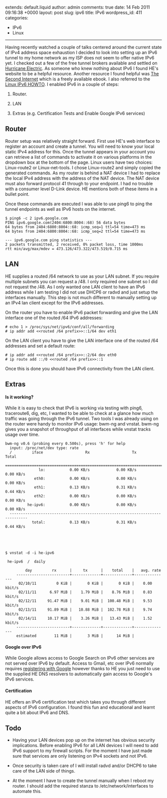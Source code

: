 extends: default.liquid
author: admin
comments: true
date: 14 Feb 2011 09:16:38 +0000
layout: post
slug: ipv6
title: IPv6
wordpress_id: 411
categories:
- IPv6
- Linux
---

Having recently watched a couple of talks centered around the current state of IPv4 address space exhaustion I decided to look into setting up an IPv6 tunnel to my home network as my ISP does not seem to offer native IPv6 yet. I checked out a few of the free tunnel brokers available and settled on [Hurricane Electric](http://he.net/). As someone who knew nothing about IPv6 I found HE's website to be a helpful resource. Another resource I found helpful was [The Second Internet](http://secondinternet.org/) which is a freely available ebook. I also referred to the [Linux IPv6 HOWTO](http://tldp.org/HOWTO/Linux+IPv6-HOWTO/). I enabled IPv6 in a couple of steps:




  1. Router.


  2. LAN


  3. Extras (e.g. Certification Tests and Enable Google IPv6 services)





## Router



Router setup was relatively straight forward. First use HE's web interface to register an account and create a tunnel. You will need to know your local static IPv4 address for this. Once the tunnel appears in your account you can retrieve a list of commands to activate it on various platforms in the dropdown box at the bottom of the page. Linux users have two choices: Linux-route2 or Linux-net-tools. I chose Linux-route2 and simply copied the generated commands. As my router is behind a NAT device I had to replace the local IPv4 address with the address of the NAT device. The NAT device must also forward protocol 41 through to your endpoint. I had no trouble with a consumer level D-Link device. HE mentions both of these items in a bullet point.

Once these commands are executed I was able to use ping6 to ping the tunnel endpoints as well as IPv6 hosts on the internet.


    
    $ ping6 -c 2 ipv6.google.com
    PING ipv6.google.com(2404:6800:8004::68) 56 data bytes
    64 bytes from 2404:6800:8004::68: icmp_seq=1 ttl=54 time=473 ms
    64 bytes from 2404:6800:8004::68: icmp_seq=2 ttl=54 time=473 ms
    
    --- ipv6.google.com ping statistics ---
    2 packets transmitted, 2 received, 0% packet loss, time 1000ms
    rtt min/avg/max/mdev = 473.126/473.322/473.519/0.715 ms





## LAN



HE supplies a routed /64 network to use as your LAN subnet. If you require multiple subnets you can request a /48. I only required one subnet so I did not request the /48. As I only wanted one LAN client to have an IPv6 address while I am testing I did not use DHCP6 or radvd and just setup the interfaces manually. This step is not much different to manually setting up an IPv4 lan client except for the IPv6 addresses.

On the router you have to enable IPv6 packet forwarding and give the LAN interface one of the routed /64 IPv6 addresses:


    
    # echo 1 > /proc/sys/net/ipv6/conf/all/forwarding
    # ip addr add <<routed /64 prefix>>::1/64 dev eth1
    



On the LAN client you have to give the LAN interface one of the routed /64 addresses and set a default route:


    
    # ip addr add <<routed /64 prefix>>::2/64 dev eth0
    # ip route add ::/0 <<routed /64 prefix>>::1
    



Once this is done you should have IPv6 connectivity from the LAN client.



## Extras





#### Is it working?



While it is easy to check that IPv6 is working via testing with ping6, traceroute6, dig, etc, I wanted to be able to check at a glance how much traffic was going through the IPv6 tunnel. Two tools I was already using on the router were handy to monitor IPv6 usage: bwm-ng and vnstat. bwm-ng gives you a snapshot of throughput of all interfaces while vnstat tracks usage over time.


    
    bwm-ng v0.6 (probing every 0.500s), press 'h' for help
      input: /proc/net/dev type: rate
      /         iface                   Rx                   Tx                Total
      ==============================================================================
                   lo:           0.00 KB/s            0.00 KB/s            0.00 KB/s
                 eth0:           0.00 KB/s            0.00 KB/s            0.00 KB/s
                 eth1:           0.13 KB/s            0.31 KB/s            0.44 KB/s
                 eth2:           0.00 KB/s            0.00 KB/s            0.00 KB/s
              he-ipv6:           0.00 KB/s            0.00 KB/s            0.00 KB/s
      ------------------------------------------------------------------------------
                total:           0.13 KB/s            0.31 KB/s            0.44 KB/s




    
    $ vnstat -d -i he-ipv6
    
     he-ipv6  /  daily
    
             day         rx      |     tx      |    total    |   avg. rate
         ------------------------+-------------+-------------+---------------
          02/10/11         0 KiB |       0 KiB |       0 KiB |    0.00 kbit/s
          02/11/11      6.97 MiB |    1.79 MiB |    8.76 MiB |    0.83 kbit/s
          02/12/11     91.47 MiB |    9.01 MiB |  100.48 MiB |    9.53 kbit/s
          02/13/11     91.89 MiB |   10.88 MiB |  102.78 MiB |    9.74 kbit/s
          02/14/11     10.17 MiB |    3.26 MiB |   13.43 MiB |    1.52 kbit/s
         ------------------------+-------------+-------------+---------------
         estimated        11 MiB |       3 MiB |      14 MiB |





#### Google over IPv6



While Google allows access to Google Search on IPv6 other services are not served over IPv6 by default. Access to Gmail, etc over IPv6 normally requires [registering with Google](http://www.google.com/intl/en/ipv6/) however thanks to HE you just need to use the supplied HE DNS resolvers to automatically gain access to Google's IPv6 services.



#### Certification


HE offers an IPv6 certification test which takes you through different aspects of IPv6 configuration. I found this fun and educational and learnt quite a bit about IPv6 and DNS.



## Todo







  * Having your LAN devices pop up on the internet has obvious security implications. Before enabling IPv6 for all LAN devices I will need to add IPv6 support to my firewall scripts. For the moment I have just made sure that services are only listening on IPv4 sockets and not IPv6.



  * Once security is taken care of I will install radvd and/or DHCP6 to take care of the LAN side of things.



  * At the moment I have to create the tunnel manually when I reboot my router. I should add the required stanza to /etc/network/interfaces to automate this.


